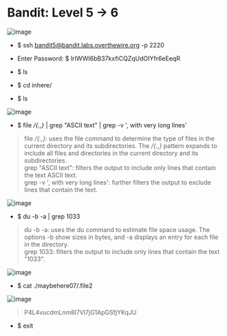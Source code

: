 # Bandit: Level 5 -> 6

![image](https://github.com/zkbyqd/Write-ups/assets/90260119/331e50fa-b42e-42de-8acd-9f3f18f94860)

- $ ssh bandit5@bandit.labs.overthewire.org -p 2220
  
- Enter Password: $ lrIWWI6bB37kxfiCQZqUdOIYfr6eEeqR
  
- $ ls
- $ cd inhere/
- $ ls

![image](https://github.com/zkbyqd/Write-ups/assets/90260119/ca4221ec-e01e-4801-b3b1-362b8bb15e3f)

- $ file */{.,}* | grep "ASCII text" | grep -v ', with very long lines'

> file */{.,}*: uses the file command to determine the type of files in the current directory and its subdirectories. The */{.,}* pattern expands to include all files and directories in the current directory and its subdirectories. \
> grep "ASCII text": filters the output to include only lines that contain the text ASCII text. \
> grep -v ', with very long lines': further filters the output to exclude lines that contain the text.

![image](https://github.com/zkbyqd/Write-ups/assets/90260119/202910eb-e3cd-456f-8295-ced52c66d2dc)

- $ du -b -a | grep 1033

> du -b -a: uses the du command to estimate file space usage. The options -b show sizes in bytes, and -a displays an entry for each file in the directory. \
> grep 1033: filters the output to include only lines that contain the text "1033".

![image](https://github.com/zkbyqd/Write-ups/assets/90260119/27bef5d4-7465-4f7f-913a-869f8cda7a44)

- $ cat ./maybehere07/.file2

![image](https://github.com/zkbyqd/Write-ups/assets/90260119/6921e898-cb8c-41eb-aa4c-9f88ef8c8db6)

> P4L4vucdmLnm8I7Vl7jG1ApGSfjYKqJU

- $ exit

